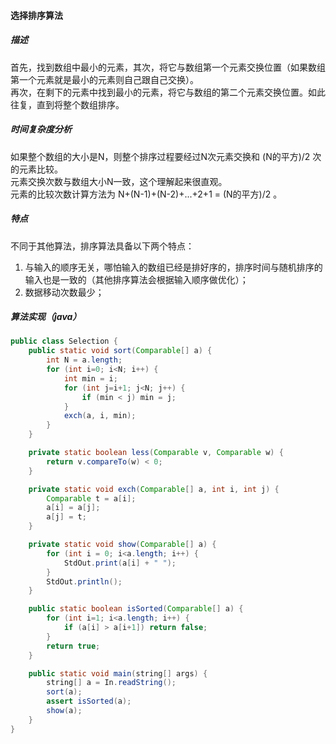 #### 选择排序算法

##### 描述
首先，找到数组中最小的元素，其次，将它与数组第一个元素交换位置（如果数组第一个元素就是最小的元素则自己跟自己交换）。   
再次，在剩下的元素中找到最小的元素，将它与数组的第二个元素交换位置。如此往复，直到将整个数组排序。

##### 时间复杂度分析
如果整个数组的大小是N，则整个排序过程要经过N次元素交换和 (N的平方)/2 次的元素比较。   
元素交换次数与数组大小N一致，这个理解起来很直观。   
元素的比较次数计算方法为 N+(N-1)+(N-2)+...+2+1 = (N的平方)/2 。   

##### 特点
不同于其他算法，排序算法具备以下两个特点：   
1. 与输入的顺序无关，哪怕输入的数组已经是排好序的，排序时间与随机排序的输入也是一致的（其他排序算法会根据输入顺序做优化）；
2. 数据移动次数最少；

##### 算法实现（java）

```java
public class Selection {
    public static void sort(Comparable[] a) {
        int N = a.length;
        for (int i=0; i<N; i++) {
            int min = i;
            for (int j=i+1; j<N; j++) {
                if (min < j) min = j;
            }
            exch(a, i, min);
        }
    }

    private static boolean less(Comparable v, Comparable w) {
        return v.compareTo(w) < 0;
    }

    private static void exch(Comparable[] a, int i, int j) {
        Comparable t = a[i];
        a[i] = a[j];
        a[j] = t;
    }

    private static void show(Comparable[] a) {
        for (int i = 0; i<a.length; i++) {
            StdOut.print(a[i] + " ");
        }
        StdOut.println();
    }

    public static boolean isSorted(Comparable[] a) {
        for (int i=1; i<a.length; i++) {
            if (a[i] > a[i+1]) return false;
        }
        return true;
    }

    public static void main(string[] args) {
        string[] a = In.readString();
        sort(a);
        assert isSorted(a);
        show(a);
    }
}
```
